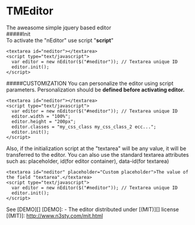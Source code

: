 # TMEditor
The aweasome simple jquery based editor<br>
#####Init<br>
To activate the "nEditor" use script "<b>script</b>"
  
    <textarea id="neditor"></textarea>
    <script type="text/javascript">
      var editor = new nEditor($("#neditor")); // Textarea unique ID
      editor.init();
    </script>

#####CUSTOMIZATION
You can personalize the editor using script parameters. Personalization should be <b>defined before activating editor.</b>
    
    <textarea id="neditor"></textarea>
    <script type="text/javascript">
      var editor = new nEditor($("#neditor")); // Textarea unique ID
      editor.width = "100%";
      editor.height = "200px";
      editor.classes = "my_css_class my_css_class_2 ecc...";
      editor.init();
    </script>
Also, if the initialization script at the "textarea" will be any value, it will be transferred to the editor.
You can also use the standard textarea attributes such as: placeholder, id(for editor container), data-id(for textarea)
    
    <textarea id="neditor" placeholder="Custom placeholder">The value of the field "textarea".</textarea>
    <script type="text/javascript">
      var editor = new nEditor($("#neditor")); // Textarea unique ID
      editor.init();
    </script>

See [DEMO][]
[DEMO]: -
The editor distributed under [(MIT)][] license
[(MIT)]: http://www.n3sty.com/mit.html
